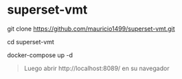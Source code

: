 # superset-vmt


git clone https://github.com/mauricio1499/superset-vmt.git


cd superset-vmt


docker-compose up -d


> Luego abrir http://localhost:8089/ en su navegador
